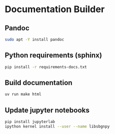 # Documentation Builder

## Pandoc
```bash
sudo apt -Y install pandoc
```

## Python requirements (sphinx)
```bash
pip install -r requirements-docs.txt
```

## Build documentation
```bash
uv run make html
```

## Update jupyter notebooks
```bash
pip install jupyterlab
ipython kernel install --user --name libsbgnpy
```
